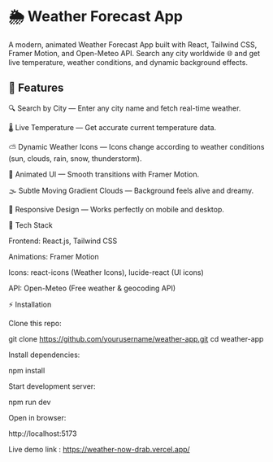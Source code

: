 # 🌦️ Weather Forecast App

A modern, animated Weather Forecast App built with React, Tailwind CSS, Framer Motion, and Open-Meteo API.
Search any city worldwide 🌐 and get live temperature, weather conditions, and dynamic background effects.

## 🚀 Features

🔍 Search by City — Enter any city name and fetch real-time weather.

🌡️ Live Temperature — Get accurate current temperature data.

⛅ Dynamic Weather Icons — Icons change according to weather conditions (sun, clouds, rain, snow, thunderstorm).

🎨 Animated UI — Smooth transitions with Framer Motion.

🌫️ Subtle Moving Gradient Clouds — Background feels alive and dreamy.

📱 Responsive Design — Works perfectly on mobile and desktop.

🚀 Tech Stack

Frontend: React.js, Tailwind CSS

Animations: Framer Motion

Icons: react-icons (Weather Icons), lucide-react (UI icons)

API: Open-Meteo
 (Free weather & geocoding API)

⚡ Installation

Clone this repo:

git clone https://github.com/yourusername/weather-app.git
cd weather-app


Install dependencies:

npm install


Start development server:

npm run dev


Open in browser:

http://localhost:5173

Live demo link : https://weather-now-drab.vercel.app/
